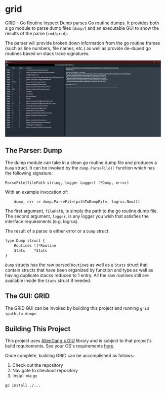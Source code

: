 # grid
GRID - Go Routine Inspect Dump parses Go routine dumps. It provides both a go module to parse dump files (`dump/`) and 
an executable GUI to show the results of the parse (`cmd/grid`).

The parser will provide broken down information from the go routine frames (such as line numbers, file names, etc.) as
well as provide de-duped go routines based on stack trace signatures.

![GRID Screenshot](images/screenshot.png)

## The Parser: Dump

The dump module can take in a clean go routine dump file and produces a `Dump` struct. It can be invoked by the 
`dump.ParseFile()` function which has the following signature:

```
ParseFile(filePath string, logger Logger) (*Dump, error)
```

With an example invocation of:

```
    dump, err := dump.ParseFile(pathToDumpFile, logrus.New())
```

The first argument, `filePath`, is simply the path to the go routine dump file. The second argument, `logger`, is
any logger you wish that satisfies the interface requirements (e.g. logrus).

The result of a parse is either error or a `Dump` struct.

```
type Dump struct {
	Routines []*Routine
	Stats    *Stats
}
```

`Dump` structs has the raw parsed `Routine`s as well as a `Stats` struct that contain structs that have been organized
by function and type as well as having duplicate stacks reduced to 1 entry. All the raw routines still are available
inside the `Stats` struct if needed.


## The GUI: GRID

The GRID GUI can be invoked by building this project and running `grid <path.to.dump>`.


## Building This Project

This project uses [AllenDang's GIU](https://github.com/AllenDang/giu) library and is subject to that project's build
requirements. See your OS's requirements [here](https://github.com/AllenDang/giu#install).

Once complete, building GRID can be accomplished as follows:

1) Check out the repository
2) Navigate to checkout repository
3) Install via `go`
```
go install ./...
```